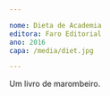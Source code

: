 ```yaml
---

nome: Dieta de Academia
editora: Faro Editorial
ano: 2016
capa: /media/diet.jpg

---
```


Um livro de marombeiro.
